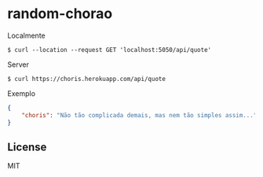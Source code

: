 # random-chorao

Localmente
```shell
$ curl --location --request GET 'localhost:5050/api/quote'
```

Server
```shell
$ curl https://choris.herokuapp.com/api/quote
```

Exemplo
```json
{
    "choris": "Não tão complicada demais, mas nem tão simples assim..."
}
```

## License

MIT
